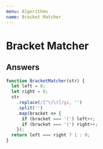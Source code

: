 ```yaml
---
menu: Algorithms
name: Bracket Matcher
---
```


# Bracket Matcher

## Answers

```javascript
function BracketMatcher(str) {
  let left = 0;
  let right = 0;
  str
    .replace(/[^\(\)]/gi, '')
    .split('')
    .map(bracket => {
      if (bracket === '(') left++;
      if (bracket === ')') right++;
    });
  return left === right ? 1 : 0;
}
```
